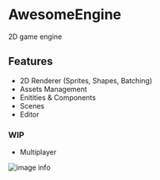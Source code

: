 # AwesomeEngine
2D game engine

 ## Features
 - 2D Renderer (Sprites, Shapes, Batching)
 - Assets Management
 - Enitities & Components
 - Scenes
 - Editor

### WIP
- Multiplayer

![image info](./doc/replication.gif)
